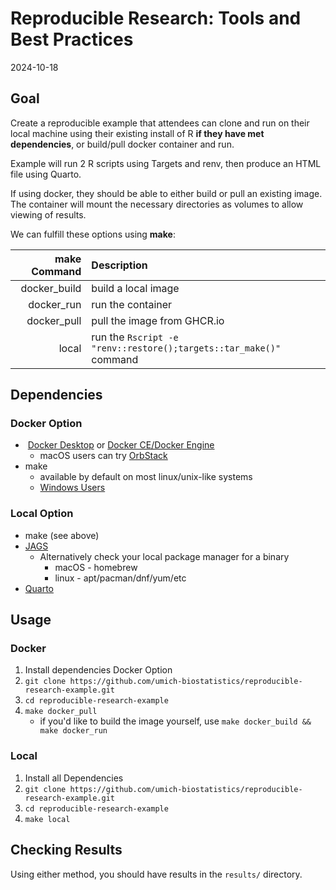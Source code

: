 # Reproducible Research: Tools and Best Practices

2024-10-18

## Goal

Create a reproducible example that attendees can clone and run on their local machine using their existing install of R **if they have met dependencies**, or build/pull docker container and run.

Example will run 2 R scripts using Targets and renv, then produce an HTML file using Quarto.

If using docker, they should be able to either build or pull an existing image.
The container will mount the necessary directories as volumes to allow viewing of results.

We can fulfill these options using **make**:

| **make Command** | **Description**                                                    |
| ---------------: | :----------------------------------------------------------------- |
|     docker_build | build a local image                                                |
|       docker_run | run the container                                                  |
|      docker_pull | pull the image from GHCR.io                                        |
|            local | run the `Rscript -e "renv::restore();targets::tar_make()"` command |


## Dependencies

### Docker Option

-  [Docker Desktop](https://docs.docker.com/get-started/get-docker/) or [Docker CE/Docker Engine](https://docs.docker.com/engine/install/)
    - macOS users can try [OrbStack](https://orbstack.dev/)
- make
    - available by default on most linux/unix-like systems
    - [Windows Users](https://gnuwin32.sourceforge.net/packages/make.htm)

### Local Option

- make (see above)
- [JAGS](https://sourceforge.net/projects/mcmc-jags/)
    - Alternatively check your local package manager for a binary
        - macOS - homebrew
        - linux - apt/pacman/dnf/yum/etc
- [Quarto](https://quarto.org/docs/get-started/)

## Usage

### Docker

1. Install dependencies Docker Option
2. `git clone https://github.com/umich-biostatistics/reproducible-research-example.git` 
3. `cd reproducible-research-example`
4. `make docker_pull`
    - if you'd like to build the image yourself, use `make docker_build && make docker_run`

### Local

1. Install all Dependencies
2. `git clone https://github.com/umich-biostatistics/reproducible-research-example.git` 
3. `cd reproducible-research-example`
4. `make local`

## Checking Results

Using either method, you should have results in the `results/` directory.
